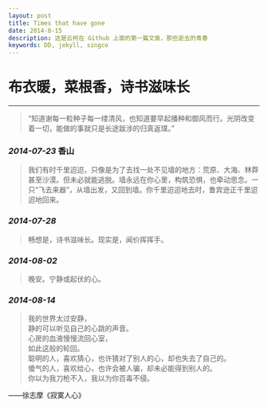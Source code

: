 ```yaml
---
layout: post
title: Times that have gone
date: 2014-8-15
description: 这是云柯在 Github 上面的第一篇文章，那些逝去的青春
keywords: DD, jekyll, singco
---
```


# 布衣暖，菜根香，诗书滋味长



***

> “知道谢每一粒种子每一缕清风，也知道要早起播种和御风而行。光阴改变着一切，能做的事就只是长途跋涉的归真返璞。”





### _2014-07-23_ 香山

> 我们有时千里迢迢，只像是为了去找一处不见墙的地方：荒原、大海、林莽甚至沙漠。但未必就能逃脱。墙永远在你心里，构筑恐惧，也牵动思念。一只“飞去来器”，从墙出发，又回到墙。你千里迢迢地去时，鲁宾逊正千里迢迢地回来。



### _2014-07-28_

> 畅想是，诗书滋味长。现实是，闻价挥挥手。



### _2014-08-02_

> 晚安。宁静或起伏的心。




### _2014-08-14_

> 我的世界太过安静，  
> 静的可以听见自己的心跳的声音。  
> 心房的血液慢慢流回心室，  
> 如此这般的轮回。  
> 聪明的人，喜欢猜心，也许猜对了别人的心，却也失去了自己的。  
> 傻气的人，喜欢给心，也许会被人骗，却未必能得到别人的。  
> 你以为我刀枪不入，我以为你百毒不侵。  
   
   ——徐志摩《寂寞人心》
   

 
                              

                                   
